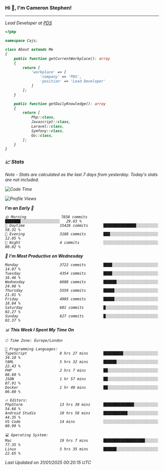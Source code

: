 ### Hi 👋, I'm Cameron Stephen!
<hr>
<p><em>Lead Developer at <a href="https://prindatasolutions.co.uk">PDS</a></p>


```php
<?php

namespace Cajs;

class About extends Me
{
    public function getCurrentWorkplace(): array
    {
        return [
            'workplace' => [
                'company' => 'PDS',
                'position' => 'Lead Developer'
            ]
        ];
    }

    public function getDailyKnowledge(): array
    {
        return [
            Php::class,
            Javascript::class,
            Laravel::class,
            Symfony::class,
            Go::class,
        ];
    }
}
```

### 📈 Stats
<p><em>Note - Stats are calculated as the last 7 days from yesterday. Today's stats are not included.</em></p>


<!--START_SECTION:waka-->
![Code Time](http://img.shields.io/badge/Code%20Time-4%2C240%20hrs%2039%20mins-blue)

![Profile Views](http://img.shields.io/badge/Profile%20Views-0-blue)

**I'm an Early 🐤** 

```text
🌞 Morning                7838 commits        ███████░░░░░░░░░░░░░░░░░░   29.63 % 
🌆 Daytime                15426 commits       ███████████████░░░░░░░░░░   58.31 % 
🌃 Evening                3188 commits        ███░░░░░░░░░░░░░░░░░░░░░░   12.05 % 
🌙 Night                  4 commits           ░░░░░░░░░░░░░░░░░░░░░░░░░   00.02 % 
```
📅 **I'm Most Productive on Wednesday** 

```text
Monday                   3722 commits        ████░░░░░░░░░░░░░░░░░░░░░   14.07 % 
Tuesday                  4354 commits        ████░░░░░░░░░░░░░░░░░░░░░   16.46 % 
Wednesday                6608 commits        ██████░░░░░░░░░░░░░░░░░░░   24.98 % 
Thursday                 5559 commits        █████░░░░░░░░░░░░░░░░░░░░   21.01 % 
Friday                   4985 commits        █████░░░░░░░░░░░░░░░░░░░░   18.84 % 
Saturday                 601 commits         █░░░░░░░░░░░░░░░░░░░░░░░░   02.27 % 
Sunday                   627 commits         █░░░░░░░░░░░░░░░░░░░░░░░░   02.37 % 
```


📊 **This Week I Spent My Time On** 

```text
🕑︎ Time Zone: Europe/London

💬 Programming Languages: 
TypeScript               8 hrs 27 mins       █████████░░░░░░░░░░░░░░░░   34.18 % 
YAML                     5 hrs 32 mins       ██████░░░░░░░░░░░░░░░░░░░   22.43 % 
PHP                      2 hrs 7 mins        ██░░░░░░░░░░░░░░░░░░░░░░░   08.60 % 
JSON                     1 hr 57 mins        ██░░░░░░░░░░░░░░░░░░░░░░░   07.91 % 
Docker                   1 hr 40 mins        ██░░░░░░░░░░░░░░░░░░░░░░░   06.80 % 

🔥 Editors: 
PhpStorm                 13 hrs 30 mins      ██████████████░░░░░░░░░░░   54.66 % 
Android Studio           10 hrs 58 mins      ███████████░░░░░░░░░░░░░░   44.35 % 
VS Code                  14 mins             ░░░░░░░░░░░░░░░░░░░░░░░░░   00.99 % 

💻 Operating System: 
Mac                      19 hrs 7 mins       ███████████████████░░░░░░   77.35 % 
Linux                    5 hrs 35 mins       ██████░░░░░░░░░░░░░░░░░░░   22.65 % 
```


 Last Updated on 31/01/2025 00:20:15 UTC
<!--END_SECTION:waka-->
